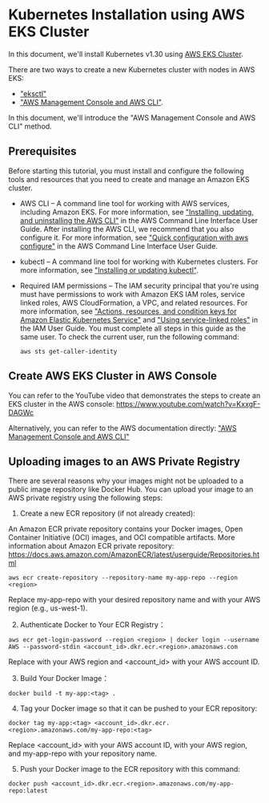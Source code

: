 # Kubernetes Installation using AWS EKS Cluster

In this document, we'll install Kubernetes v1.30 using [AWS EKS Cluster](https://docs.aws.amazon.com/eks/latest/userguide/clusters.html).


There are two ways to create a new Kubernetes cluster with nodes in AWS EKS:
- ["eksctl"](https://docs.aws.amazon.com/eks/latest/userguide/getting-started-eksctl.html)
- ["AWS Management Console and AWS CLI"](https://docs.aws.amazon.com/eks/latest/userguide/getting-started-console.html).

In this document, we'll introduce the "AWS Management Console and AWS CLI" method.

## Prerequisites

Before starting this tutorial, you must install and configure the following tools and resources that you need to create and manage an Amazon EKS cluster.

- AWS CLI – A command line tool for working with AWS services, including Amazon EKS. For more information, see ["Installing, updating, and uninstalling the AWS CLI"](https://docs.aws.amazon.com/cli/latest/userguide/getting-started-install.html) in the AWS Command Line Interface User Guide. After installing the AWS CLI, we recommend that you also configure it. For more information, see ["Quick configuration with aws configure"](https://docs.aws.amazon.com/cli/latest/userguide/cli-chap-configure.html#cli-configure-quickstart-config) in the AWS Command Line Interface User Guide.

- kubectl – A command line tool for working with Kubernetes clusters. For more information, see ["Installing or updating kubectl"](https://docs.aws.amazon.com/eks/latest/userguide/install-kubectl.html).

- Required IAM permissions – The IAM security principal that you're using must have permissions to work with Amazon EKS IAM roles, service linked roles, AWS CloudFormation, a VPC, and related resources. For more information, see ["Actions, resources, and condition keys for Amazon Elastic Kubernetes Service"](https://docs.aws.amazon.com/service-authorization/latest/reference/list_amazonelastickubernetesservice.html) and ["Using service-linked roles"](https://docs.aws.amazon.com/IAM/latest/UserGuide/using-service-linked-roles.html) in the IAM User Guide. You must complete all steps in this guide as the same user. To check the current user, run the following command:

    ```
    aws sts get-caller-identity
    ```

## Create AWS EKS Cluster in AWS Console

You can refer to the YouTube video that demonstrates the steps to create an EKS cluster in the AWS console:
https://www.youtube.com/watch?v=KxxgF-DAGWc

Alternatively, you can refer to the AWS documentation directly: ["AWS Management Console and AWS CLI"](https://docs.aws.amazon.com/eks/latest/userguide/getting-started-console.html)

## Uploading images to an AWS Private Registry

There are several reasons why your images might not be uploaded to a public image repository like Docker Hub.
You can upload your image to an AWS private registry using the following steps:

1. Create a new ECR repository (if not already created): 

An Amazon ECR private repository contains your Docker images, Open Container Initiative (OCI) images, and OCI compatible artifacts. More information about Amazon ECR private repository: https://docs.aws.amazon.com/AmazonECR/latest/userguide/Repositories.html

```
aws ecr create-repository --repository-name my-app-repo --region <region> 
```

Replace my-app-repo with your desired repository name and <region> with your AWS region (e.g., us-west-1). 

2. Authenticate Docker to Your ECR Registry： 

```
aws ecr get-login-password --region <region> | docker login --username AWS --password-stdin <account_id>.dkr.ecr.<region>.amazonaws.com 
```

Replace <region> with your AWS region and <account_id> with your AWS account ID. 

3. Build Your Docker Image： 

```
docker build -t my-app:<tag> .
```

4. Tag your Docker image so that it can be pushed to your ECR repository: 

```
docker tag my-app:<tag> <account_id>.dkr.ecr.<region>.amazonaws.com/my-app-repo:<tag>
```

Replace <account_id> with your AWS account ID, <region> with your AWS region, and my-app-repo with your repository name. 

5. Push your Docker image to the ECR repository with this command: 

```
docker push <account_id>.dkr.ecr.<region>.amazonaws.com/my-app-repo:latest
```
